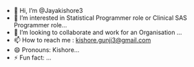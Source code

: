 - 👋 Hi, I’m @Jayakishore3
- 👀 I’m interested in Statistical Programmer role or Clinical SAS Programmer role...
- 💞️ I’m looking to collaborate and work for an Organisation  ...
- 📫 How to reach me : kishore.gunji3@gmail.com
- 😄 Pronouns: Kishore...
- ⚡ Fun fact: ...

<!---
Jayakishore3/Jayakishore3 is a ✨ special ✨ repository because its `README.md` (this file) appears on your GitHub profile.
You can click the Preview link to take a look at your changes.
--->
